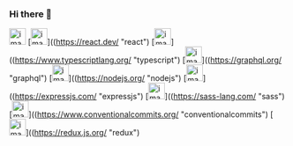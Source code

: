 ### Hi there 👋

[<img src="https://docs.nestjs.com/assets/logo-small.svg" alt="image" width="30" height="30">](https://nestjs.com/ "nestjs") [<img src="https://react.dev/favicon.ico" alt="image" width="30" height="30">]((https://react.dev/ "react") [<img src="https://www.typescriptlang.org/favicon-32x32.png?v=8944a05a8b601855de116c8a56d3b3ae
" alt="image" width="30" height="30">]((https://www.typescriptlang.org/ "typescript") [<img src="https://graphql.org/favicon.ico" alt="image" width="30" height="30">]((https://graphql.org/ "graphql") [<img src="https://nodejs.org/static/images/favicons/favicon.png
" alt="image" width="30" height="30">]((https://nodejs.org/ "nodejs") [<img src="https://expressjs.com/images/favicon.png
" alt="image" width="30" height="30">]((https://expressjs.com/ "expressjs") [<img src="https://sass-lang.com//assets/img/logos/logo.svg" alt="image" width="30" height="30">]((https://sass-lang.com/ "sass") [<img src="https://www.conventionalcommits.org/favicon.ico
" alt="image" width="30" height="30">]((https://www.conventionalcommits.org/ "conventionalcommits") [<img src="https://redux.js.org/img/favicon/favicon.ico
" alt="image" width="30" height="30">]((https://redux.js.org/ "redux")

<!--
**Dmytro-Onufrienko/Dmytro-Onufrienko** is a ✨ _special_ ✨ repository because its `README.md` (this file) appears on your GitHub profile.

Here are some ideas to get you started:

- 🔭 I’m currently working on ...
- 🌱 I’m currently learning ...
- 👯 I’m looking to collaborate on ...
- 🤔 I’m looking for help with ...
- 💬 Ask me about ...
- 📫 How to reach me: ...
- 😄 Pronouns: ...
- ⚡ Fun fact: ...
-->
